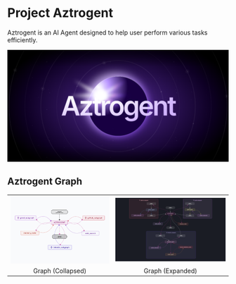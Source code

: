 # **Project Aztrogent**
Aztrogent is an AI Agent designed to help user perform various tasks efficiently.

![Aztrogent](/static/Aztrogent.png)

## Aztrogent Graph
<table>
  <tr>
    <td><img src="static/Aztrogent_Graph_Light_Collapsed.png" alt="Graph (Collapsed)"></td>
    <td><img src="static/Aztrogent_Graph_Dark.png" alt="Graph (Expanded)"></td>
  </tr>
  <tr>
    <td align="center">Graph (Collapsed)</td>
    <td align="center">Graph (Expanded)</td>
  </tr>
</table>
